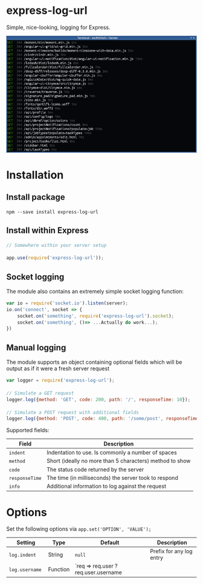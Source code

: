 express-log-url
===============
Simple, nice-looking, logging for Express.

![Screenshot](docs/screenshot.png)


Installation
============

Install package
---------------

```
npm --save install express-log-url
```


Install within Express
----------------------

```javascript
// Somewhere within your server setup

app.use(require('express-log-url'));
```


Socket logging
---------------
The module also contains an extremely simple socket logging function:

```javascript
var io = require('socket.io').listen(server);
io.on('connect', socket => {
	socket.on('something', require('express-log-url').socket);
	socket.on('something', ()=> ...Actually do work...);
})
```


Manual logging
--------------
The module supports an object containing optional fields which will be output as if it were a fresh server request

```javascript
var logger = require('express-log-url');

// Simulate a GET request
logger.log({method: 'GET', code: 200, path: '/', responseTime: 10});

// Simulate a POST request with additional fields
logger.log({method: 'POST', code: 400, path: '/some/post', responseTime: 20, info: 'Lack of widgets'});
```

Supported fields:

| Field          | Description                                              |
|----------------|----------------------------------------------------------|
| `indent`       | Indentation to use. Is commonly a number of spaces       |
| `method`       | Short (ideally no more than 5 characters) method to show |
| `code`         | The status code returned by the server                   |
| `responseTime` | The time (in milliseconds) the server took to respond    |
| `info`         | Additional information to log against the request        |


Options
=======
Set the following options via `app.set('OPTION', 'VALUE');`

| Setting           | Type       | Default                                      | Description                           |
|-------------------|------------|----------------------------------------------|---------------------------------------|
| `log.indent`      | String     | `null`                                       | Prefix for any log entry              |
| `log.username `   | Function   | `req => req.user ? req.user.username || req.user.email : false` | How to determine the current username |
